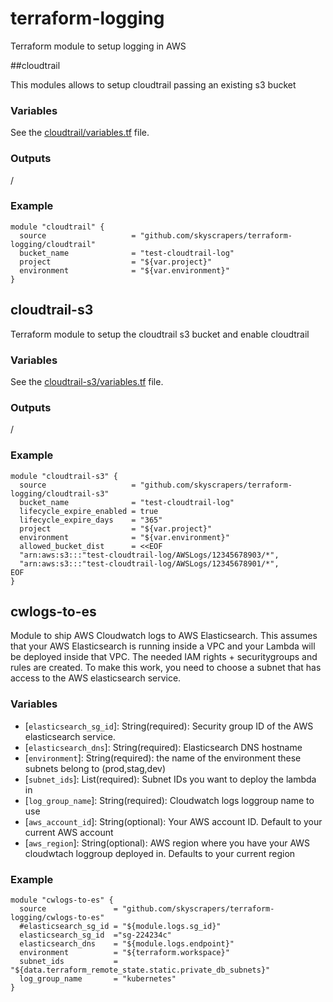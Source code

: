 # terraform-logging
Terraform module to setup logging in AWS

##cloudtrail

This modules allows to setup cloudtrail passing an existing s3 bucket
### Variables

See the [cloudtrail/variables.tf](cloudtrail/variables.tf) file.

### Outputs
/

### Example

```
module "cloudtrail" {
  source                   = "github.com/skyscrapers/terraform-logging/cloudtrail"
  bucket_name              = "test-cloudtrail-log"
  project                  = "${var.project}"
  environment              = "${var.environment}"
}

```

## cloudtrail-s3
Terraform module to setup the cloudtrail s3 bucket and enable cloudtrail

### Variables

See the [cloudtrail-s3/variables.tf](cloudtrail-s3/variables.tf) file.

### Outputs
/

### Example

```
module "cloudtrail-s3" {
  source                   = "github.com/skyscrapers/terraform-logging/cloudtrail-s3"
  bucket_name              = "test-cloudtrail-log"
  lifecycle_expire_enabled = true
  lifecycle_expire_days    = "365"
  project                  = "${var.project}"
  environment              = "${var.environment}"
  allowed_bucket_dist      = <<EOF
  "arn:aws:s3:::"test-cloudtrail-log/AWSLogs/12345678903/*",
  "arn:aws:s3:::"test-cloudtrail-log/AWSLogs/12345678901/*",
EOF
}
```

## cwlogs-to-es
Module to ship AWS Cloudwatch logs to AWS Elasticsearch. This assumes that your AWS Elasticsearch is running inside a VPC and your Lambda will be deployed inside that VPC. The needed IAM rights + securitygroups and rules are created. To make this work, you need to choose a subnet that has access to the AWS elasticsearch service.

### Variables

* [`elasticsearch_sg_id`]: String(required): Security group ID of the AWS elasticsearch service.
* [`elasticsearch_dns`]: String(required): Elasticsearch DNS hostname
* [`environment`]: String(required): the name of the environment these subnets belong to (prod,stag,dev)
* [`subnet_ids`]: List(required): Subnet IDs you want to deploy the lambda in
* [`log_group_name`]: String(required): Cloudwatch logs loggroup name to use
* [`aws_account_id`]: String(optional): Your AWS account ID. Default to your current AWS account
* [`aws_region`]: String(optional): AWS region where you have your AWS cloudwtach loggroup deployed in. Defaults to your current region

### Example

```
module "cwlogs-to-es" {
  source               = "github.com/skyscrapers/terraform-logging/cwlogs-to-es"
  #elasticsearch_sg_id = "${module.logs.sg_id}"
  elasticsearch_sg_id  ="sg-224234c"
  elasticsearch_dns    = "${module.logs.endpoint}"
  environment          = "${terraform.workspace}"
  subnet_ids           = "${data.terraform_remote_state.static.private_db_subnets}"
  log_group_name       = "kubernetes"
}
```

